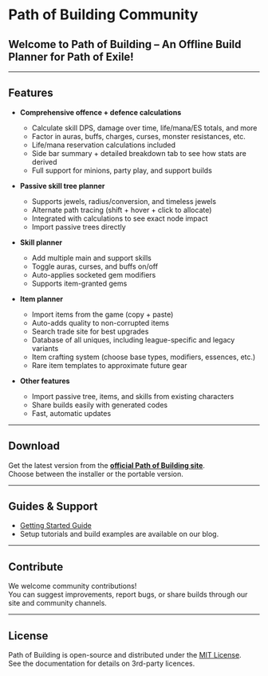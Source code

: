 # Path of Building Community

## Welcome to Path of Building – An Offline Build Planner for Path of Exile!

---

## Features

* **Comprehensive offence + defence calculations**  
  * Calculate skill DPS, damage over time, life/mana/ES totals, and more  
  * Factor in auras, buffs, charges, curses, monster resistances, etc.  
  * Life/mana reservation calculations included  
  * Side bar summary + detailed breakdown tab to see how stats are derived  
  * Full support for minions, party play, and support builds  

* **Passive skill tree planner**  
  * Supports jewels, radius/conversion, and timeless jewels  
  * Alternate path tracing (shift + hover + click to allocate)  
  * Integrated with calculations to see exact node impact  
  * Import passive trees directly  

* **Skill planner**  
  * Add multiple main and support skills  
  * Toggle auras, curses, and buffs on/off  
  * Auto-applies socketed gem modifiers  
  * Supports item-granted gems  

* **Item planner**  
  * Import items from the game (copy + paste)  
  * Auto-adds quality to non-corrupted items  
  * Search trade site for best upgrades  
  * Database of all uniques, including league-specific and legacy variants  
  * Item crafting system (choose base types, modifiers, essences, etc.)  
  * Rare item templates to approximate future gear  

* **Other features**  
  * Import passive tree, items, and skills from existing characters  
  * Share builds easily with generated codes  
  * Fast, automatic updates  

---

## Download

Get the latest version from the **[official Path of Building site](https://pathofbuilding.net/)**.  
Choose between the installer or the portable version.  

---

## Guides & Support

- [Getting Started Guide](https://pathofbuilding.net/blog/)  
- Setup tutorials and build examples are available on our blog.  

---

## Contribute

We welcome community contributions!  
You can suggest improvements, report bugs, or share builds through our site and community channels.  

---

## License

Path of Building is open-source and distributed under the [MIT License](https://opensource.org/licenses/MIT).  
See the documentation for details on 3rd-party licences.  
